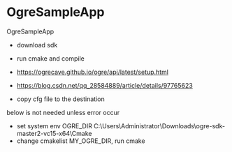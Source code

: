 # OgreSampleApp
OgreSampleApp
- download sdk
- run cmake and compile
- https://ogrecave.github.io/ogre/api/latest/setup.html
- https://blog.csdn.net/qq_28584889/article/details/97765623

- copy cfg file to the destination


below is not needed unless error occur
- set system env OGRE_DIR C:\Users\Administrator\Downloads\ogre-sdk-master2-vc15-x64\Cmake
- change cmakelist MY_OGRE_DIR, run cmake